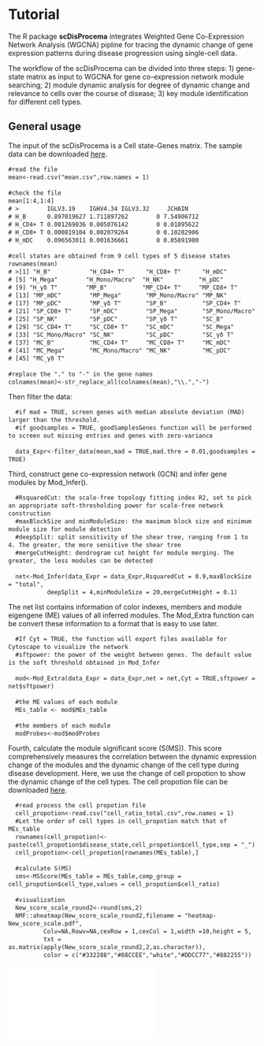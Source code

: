 #  Tutorial
  The R package __scDisProcema__ integrates Weighted Gene Co-Expression Network Analysis (WGCNA) pipline for tracing the dynamic change of gene expression patterns during disease progression using single-cell data.
  
  The workflow of the scDisProcema can be divided into three steps: 1) gene-state matrix as input to WGCNA for gene co-expression network module searching; 2) module dynamic analysis for degree of dynamic change and relevance to cells over the course of disease; 3) key module identification for different cell types.

## General usage
  The input of the scDisProcema is a Cell state-Genes matrix. The sample data can be downloaded [here](/data/mean.csv).
  
    #read the file
    mean<-read.csv("mean.csv",row.names = 1)
    
    #check the file
    mean[1:4,1:4]
    # >        IGLV3.19    IGHV4.34 IGLV3.32     JCHAIN
    # H_B      0.897019627 1.711897262        0 7.54906712
    # H_CD4+ T 0.001269036 0.005076142        0 0.01895622
    # H_CD8+ T 0.000819104 0.002079264        0 0.10282906
    # H_mDC    0.096563011 0.001636661        0 0.05891980
    
    #cell states are obtained from 9 cell types of 5 disease states
    rownames(mean)
    # >[1] "H_B"           "H_CD4+ T"      "H_CD8+ T"      "H_mDC"        
    # [5] "H_Mega"        "H_Mono/Macro"  "H_NK"          "H_pDC"        
    # [9] "H_γδ T"        "MP_B"          "MP_CD4+ T"     "MP_CD8+ T"    
    # [13] "MP_mDC"        "MP_Mega"       "MP_Mono/Macro" "MP_NK"        
    # [17] "MP_pDC"        "MP_γδ T"       "SP_B"          "SP_CD4+ T"    
    # [21] "SP_CD8+ T"     "SP_mDC"        "SP_Mega"       "SP_Mono/Macro"
    # [25] "SP_NK"         "SP_pDC"        "SP_γδ T"       "SC_B"         
    # [29] "SC_CD4+ T"     "SC_CD8+ T"     "SC_mDC"        "SC_Mega"      
    # [33] "SC_Mono/Macro" "SC_NK"         "SC_pDC"        "SC_γδ T"      
    # [37] "MC_B"          "MC_CD4+ T"     "MC_CD8+ T"     "MC_mDC"       
    # [41] "MC_Mega"       "MC_Mono/Macro" "MC_NK"         "MC_pDC"       
    # [45] "MC_γδ T" 
    
    #replace the "." to "-" in the gene names
    colnames(mean)<-str_replace_all(colnames(mean),"\\.","-")

  Then filter the data:
      
      #if mad = TRUE, screen genes with median absolute deviation (MAD) larger than the threshold.
      #if goodsamples = TRUE, goodSamplesGenes function will be performed to screen out missing entries and genes with zero-variance
      
      data_Expr<-filter_data(mean,mad = TRUE,mad.thre = 0.01,goodsamples = TRUE)
    
  Third, construct gene co-expression network (GCN) and infer gene modules by Mod_Infer(). 
    
      #RsquaredCut: the scale-free topology fitting index R2, set to pick an appropriate soft-thresholding power for scale-free network construction
      #maxBlockSize and minModuleSize: the maximum block size and minimum module size for module detection
      #deepSplit: split sensitivity of the shear tree, ranging from 1 to 4. The greater, the more sensitive the shear tree
      #mergeCutHeight: dendrogram cut height for module merging. The greater, the less modules can be detected
      
      net<-Mod_Infer(data_Expr = data_Expr,RsquaredCut = 0.9,maxBlockSize = "total",
               deepSplit = 4,minModuleSize = 20,mergeCutHeight = 0.1)
 
 
  The net list contains information of color indexes, members and module eigengene (ME) values of all inferred modules. The Mod_Extra function can be convert these information to a format that is easy to use later.
      
      #If Cyt = TRUE, the function will export files available for Cytoscape to visualize the network
      #sftpower: the power of the weight between genes. The default value is the soft threshold obtained in Mod_Infer
      
      mod<-Mod_Extra(data_Expr = data_Expr,net = net,Cyt = TRUE,sftpower = net$sftpower)
      
      #the ME values of each module
      MEs_table <- mod$MEs_table
      
      #the members of each module
      modProbes<-mod$modProbes

  Fourth, calculate the module significant score (S(MS)). This score comprehensively measures the correlation between the dynamic expression change of the modules and the dynamic change of the cell type during disease development. Here, we use the change of cell propotion to show the dynamic change of the cell types. The cell propotion file can be downloaded [here](/data/cell_ratio_total.csv).
      
      #read process the cell propotion file
      cell_propotion<-read.csv("cell_ratio_total.csv",row.names = 1)
      #Let the order of cell types in cell_propotion match that of MEs_table
      rownames(cell_propotion)<-paste(cell_propotion$disease_state,cell_propotion$cell_type,sep = "_")
      cell_propotion<-cell_propotion[rownames(MEs_table),]
      
      #calculate S(MS)
      sms<-MSScore(MEs_table = MEs_table,comp_group = cell_propotion$cell_type,values = cell_propotion$cell_ratio)
      
      #visualization
      New_score_scale_round2<-round(sms,2)
      NMF::aheatmap(New_score_scale_round2,filename = "heatmap-New_score_scale.pdf",
              Colv=NA,Rowv=NA,cexRow = 1,cexCol = 1,width =10,height = 5,
              txt = as.matrix(apply(New_score_scale_round2,2,as.character)),
              color = c("#332288","#88CCEE","white","#DDCC77","#882255"))
  ![heatmap_S(MS)](/fig/heatmap-New_score_scale.pdf)
      

